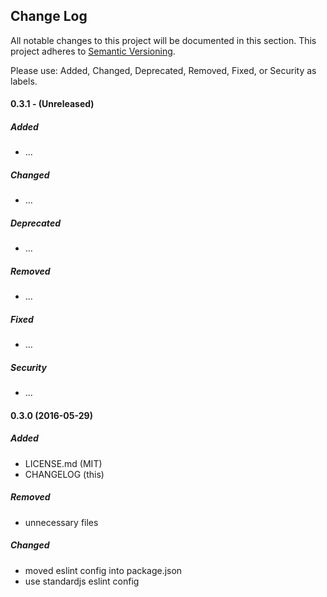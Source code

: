 ## Change Log

All notable changes to this project will be documented in this section. This
project adheres to [Semantic Versioning](http://semver.org/).

Please use: Added, Changed, Deprecated, Removed, Fixed, or Security as labels.
<br>

#### 0.3.1 - (Unreleased)
##### Added
* ...

##### Changed
* ...

##### Deprecated
* ...

##### Removed
* ...

##### Fixed
* ...

##### Security
* ...

#### 0.3.0 (2016-05-29)
##### Added
* LICENSE.md (MIT)
* CHANGELOG (this)

##### Removed
* unnecessary files

##### Changed
* moved eslint config into package.json
* use standardjs eslint config
